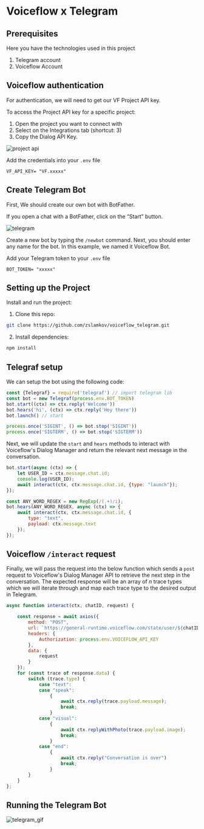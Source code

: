 # Voiceflow x Telegram

## Prerequisites

Here you have the technologies used in this project
1. Telegram account
2. Voiceflow Account

## Voiceflow authentication
For authentication, we will need to get our VF Project API key. 

To access the Project API key for a specific project:

1. Open the project you want to connect with
2. Select on the Integrations tab (shortcut: 3)
3. Copy the Dialog API Key.

![project api](https://user-images.githubusercontent.com/68556615/161978440-7c6a2605-5721-489e-ae1b-a9fd68db84e7.png)


Add the credentials into your `.env` file
```
VF_API_KEY= "VF.xxxxx"
```

## Create Telegram Bot

First, We should create our own bot with BotFather.

If you open a chat with a BotFather, click on the “Start” button.

![telegram](https://user-images.githubusercontent.com/68556615/161981056-134b351a-d46b-444a-82fd-ddd8578ed2ef.png)

Create a new bot by typing the `/newbot` command. Next, you should enter any name for the bot. In this example, we named it Voiceflow Bot.

Add your Telegram token to your `.env` file

```
BOT_TOKEN= "xxxxx"
```

## Setting up the Project

Install and run the project:

1. Clone this repo:
```bash
git clone https://github.com/zslamkov/voiceflow_telegram.git
```

2. Install dependencies:
```bash
npm install
```

## Telegraf setup 
We can setup the bot using the following code:

```js
const {Telegraf} = require('telegraf') // import telegram lib
const bot = new Telegraf(process.env.BOT_TOKEN)
bot.start((ctx) => ctx.reply('Welcome')) 
bot.hears('hi', (ctx) => ctx.reply('Hey there'))
bot.launch() // start

process.once('SIGINT', () => bot.stop('SIGINT'))
process.once('SIGTERM', () => bot.stop('SIGTERM'))
```

Next, we will update the `start` and `hears` methods to interact with Voiceflow's Dialog Manager and return the relevant next message in the conversation. 

```js 
bot.start(async (ctx) => {
    let USER_ID = ctx.message.chat.id;
    console.log(USER_ID);
    await interact(ctx, ctx.message.chat.id, {type: "launch"});
});

const ANY_WORD_REGEX = new RegExp(/(.+)/i);
bot.hears(ANY_WORD_REGEX, async (ctx) => {
    await interact(ctx, ctx.message.chat.id, {
        type: "text",
        payload: ctx.message.text
    });
});
```

## Voiceflow `/interact` request
Finally, we will pass the request into the below function which sends a `post` request to Voiceflow's Dialog Manager API to retrieve the next step in the conversation. The expected response will be an array of _n_ trace types which we will iterate through and map each trace type to the desired output in Telegram.

```js
async function interact(ctx, chatID, request) {

    const response = await axios({
        method: "POST",
        url: `https://general-runtime.voiceflow.com/state/user/${chatID}/interact`,
        headers: {
            Authorization: process.env.VOICEFLOW_API_KEY
        },
        data: {
            request
        }
    });
    for (const trace of response.data) {
        switch (trace.type) {
            case "text":
            case "speak":
                {
                    await ctx.reply(trace.payload.message);
                    break;
                }
            case "visual":
                {
                    await ctx.replyWithPhoto(trace.payload.image);
                    break;
                }
            case "end":
                {
                    await ctx.reply("Conversation is over")
                    break;
                }
        }
    }
};
```

## Running the Telegram Bot

![telegram_gif](https://user-images.githubusercontent.com/68556615/161981493-363a3c18-de1d-4ba7-b458-321d077ec7e9.gif)
